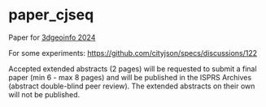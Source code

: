 
# paper_cjseq

Paper for [3dgeoinfo 2024](https://3dgeoinfoeg-ice.webs.uvigo.es/3dgeoinfo)

For some experiments:
https://github.com/cityjson/specs/discussions/122

Accepted extended abstracts (2 pages) will be requested to submit a final paper (min 6 - max 8 pages) and will be published in the ISPRS Archives (abstract double-blind peer review). The extended abstracts on their own will not be published.
